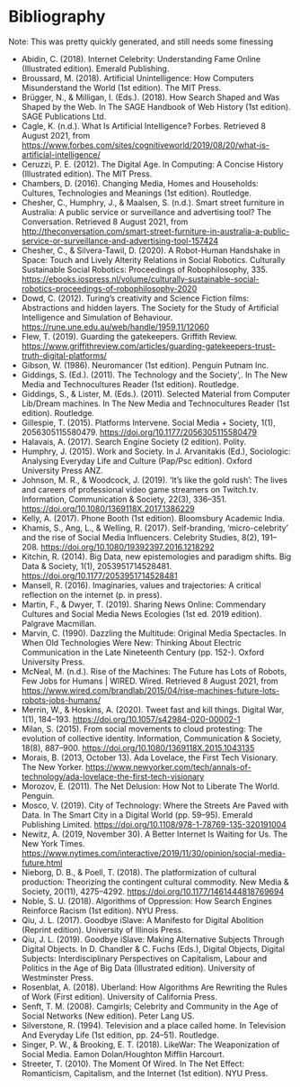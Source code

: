 # Bibliography

Note: This was pretty quickly generated, and still needs some finessing

-   Abidin, C. (2018). Internet Celebrity: Understanding Fame Online (Illustrated edition). Emerald Publishing.
-   Broussard, M. (2018). Artificial Unintelligence: How Computers Misunderstand the World (1st edition). The MIT Press.
-   Brügger, N., & Milligan, I. (Eds.). (2018). How Search Shaped and Was Shaped by the Web. In The SAGE Handbook of Web History (1st edition). SAGE Publications Ltd.
-   Cagle, K. (n.d.). What Is Artificial Intelligence? Forbes. Retrieved 8 August 2021, from https://www.forbes.com/sites/cognitiveworld/2019/08/20/what-is-artificial-intelligence/
-   Ceruzzi, P. E. (2012). The Digital Age. In Computing: A Concise History (Illustrated edition). The MIT Press.
-   Chambers, D. (2016). Changing Media, Homes and Households: Cultures, Technologies and Meanings (1st edition). Routledge.
-   Chesher, C., Humphry, J., & Maalsen, S. (n.d.). Smart street furniture in Australia: A public service or surveillance and advertising tool? The Conversation. Retrieved 8 August 2021, from http://theconversation.com/smart-street-furniture-in-australia-a-public-service-or-surveillance-and-advertising-tool-157424
-   Chesher, C., & Silvera-Tawil, D. (2020). A Robot-Human Handshake in Space: Touch and Lively Alterity Relations in Social Robotics. Culturally Sustainable Social Robotics: Proceedings of Robophilosophy, 335. https://ebooks.iospress.nl/volume/culturally-sustainable-social-robotics-proceedings-of-robophilosophy-2020
-   Dowd, C. (2012). Turing’s creativity and Science Fiction films: Abstractions and hidden layers. The Society for the Study of Artificial Intelligence and Simulation of Behaviour. https://rune.une.edu.au/web/handle/1959.11/12060
-   Flew, T. (2019). Guarding the gatekeepers. Griffith Review. https://www.griffithreview.com/articles/guarding-gatekeepers-trust-truth-digital-platforms/
-   Gibson, W. (1986). Neuromancer (1st edition). Penguin Putnam Inc.
-   Giddings, S. (Ed.). (2011). The Technology and the Society’,. In The New Media and Technocultures Reader (1st edition). Routledge.
-   Giddings, S., & Lister, M. (Eds.). (2011). Selected Material from Computer Lib/Dream machines. In The New Media and Technocultures Reader (1st edition). Routledge.
-   Gillespie, T. (2015). Platforms Intervene. Social Media + Society, 1(1), 2056305115580479. https://doi.org/10.1177/2056305115580479
-   Halavais, A. (2017). Search Engine Society (2 edition). Polity.
-   Humphry, J. (2015). Work and Society. In J. Arvanitakis (Ed.), Sociologic: Analysing Everyday Life and Culture (Pap/Psc edition). Oxford University Press ANZ.
-   Johnson, M. R., & Woodcock, J. (2019). ‘It’s like the gold rush’: The lives and careers of professional video game streamers on Twitch.tv. Information, Communication & Society, 22(3), 336–351. https://doi.org/10.1080/1369118X.2017.1386229
-   Kelly, A. (2017). Phone Booth (1st edition). Bloomsbury Academic India.
-   Khamis, S., Ang, L., & Welling, R. (2017). Self-branding, ‘micro-celebrity’ and the rise of Social Media Influencers. Celebrity Studies, 8(2), 191–208. https://doi.org/10.1080/19392397.2016.1218292
-   Kitchin, R. (2014). Big Data, new epistemologies and paradigm shifts. Big Data & Society, 1(1), 2053951714528481. https://doi.org/10.1177/2053951714528481
-   Mansell, R. (2016). Imaginaries, values and trajectories: A critical reflection on the internet (p. in press).
-   Martin, F., & Dwyer, T. (2019). Sharing News Online: Commendary Cultures and Social Media News Ecologies (1st ed. 2019 edition). Palgrave Macmillan.
-   Marvin, C. (1990). Dazzling the Multitude: Original Media Spectacles. In When Old Technologies Were New: Thinking About Electric Communication in the Late Nineteenth Century (pp. 152-). Oxford University Press.
-   McNeal, M. (n.d.). Rise of the Machines: The Future has Lots of Robots, Few Jobs for Humans | WIRED. Wired. Retrieved 8 August 2021, from https://www.wired.com/brandlab/2015/04/rise-machines-future-lots-robots-jobs-humans/
-   Merrin, W., & Hoskins, A. (2020). Tweet fast and kill things. Digital War, 1(1), 184–193. https://doi.org/10.1057/s42984-020-00002-1
-   Milan, S. (2015). From social movements to cloud protesting: The evolution of collective identity. Information, Communication & Society, 18(8), 887–900. https://doi.org/10.1080/1369118X.2015.1043135
-   Morais, B. (2013, October 13). Ada Lovelace, the First Tech Visionary. The New Yorker. https://www.newyorker.com/tech/annals-of-technology/ada-lovelace-the-first-tech-visionary
-   Morozov, E. (2011). The Net Delusion: How Not to Liberate The World. Penguin.
-   Mosco, V. (2019). City of Technology: Where the Streets Are Paved with Data. In The Smart City in a Digital World (pp. 59–95). Emerald Publishing Limited. https://doi.org/10.1108/978-1-78769-135-320191004
-   Newitz, A. (2019, November 30). A Better Internet Is Waiting for Us. The New York Times. https://www.nytimes.com/interactive/2019/11/30/opinion/social-media-future.html
-   Nieborg, D. B., & Poell, T. (2018). The platformization of cultural production: Theorizing the contingent cultural commodity. New Media & Society, 20(11), 4275–4292. https://doi.org/10.1177/1461444818769694
-   Noble, S. U. (2018). Algorithms of Oppression: How Search Engines Reinforce Racism (1st edition). NYU Press.
-   Qiu, J. L. (2017). Goodbye iSlave: A Manifesto for Digital Abolition (Reprint edition). University of Illinois Press.
-   Qiu, J. L. (2019). Goodbye iSlave: Making Alternative Subjects Through Digital Objects. In D. Chandler & C. Fuchs (Eds.), Digital Objects, Digital Subjects: Interdisciplinary Perspectives on Capitalism, Labour and Politics in the Age of Big Data (Illustrated edition). University of Westminster Press.
-   Rosenblat, A. (2018). Uberland: How Algorithms Are Rewriting the Rules of Work (First edition). University of California Press.
-   Senft, T. M. (2008). Camgirls; Celebrity and Community in the Age of Social Networks (New edition). Peter Lang US.
-   Silverstone, R. (1994). Television and a place called home. In Television And Everyday Life (1st edition, pp. 24–51). Routledge.
-   Singer, P. W., & Brooking, E. T. (2018). LikeWar: The Weaponization of Social Media. Eamon Dolan/Houghton Mifflin Harcourt.
-   Streeter, T. (2010). The Moment Of Wired. In The Net Effect: Romanticism, Capitalism, and the Internet (1st edition). NYU Press.
